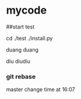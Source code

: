 # mycode

##start test

cd ./test
./install.py


duang duang

diu diudiu

###  git rebase

master change time at 16:07 
